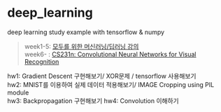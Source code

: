 # deep_learning

deep learning study example with tensorflow &amp; numpy


> week1-5: [모두를 위한 머신러닝/딥러닝 강의](https://hunkim.github.io/ml/)  
> week6- : [CS231n: Convolutional Neural Networks for Visual Recognition](http://cs231n.stanford.edu/index.html)


hw1: Gradient Descent 구현해보기/ XOR문제 / tensorflow 사용해보기<br>
hw2: MNIST를 이용하여 실제 데이터 적용해보기/ IMAGE Cropping using PIL module <br>
hw3: Backpropagation 구현해보기
hw4: Convolution 이해하기

